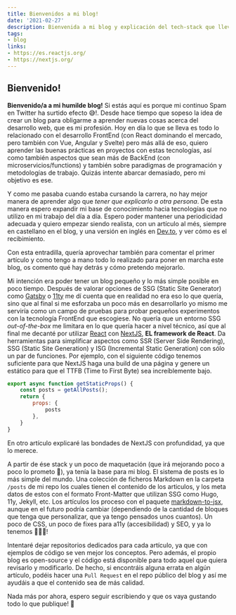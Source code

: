 ```yaml
---
title: Bienvenidos a mi blog!
date: '2021-02-27'
description: Bienvenida a mi blog y explicación del tech-stack que lleva.
tags:
- blog
links:
- https://es.reactjs.org/
- https://nextjs.org/
---
```


## Bienvenido! ##

**Bienvenido/a a mi humilde blog!** Si estás aquí es porque mi continuo Spam en Twitter ha surtido efecto 😅!. Desde hace tiempo que sopeso la idea de crear un blog para obligarme a aprender nuevas cosas acerca del desarrollo web, que es mi profesión. Hoy en día lo que se lleva es todo lo relacionado con el desarrollo FrontEnd (con React dominando el mercado, pero también con Vue, Angular y Svelte) pero más allá de eso, quiero aprender las buenas prácticas en proyectos con estas tecnologías, así como también aspectos que sean más de BackEnd (con microservicios/functions) y también sobre paradigmas de programación y metodologías de trabajo. Quizás intente abarcar demasiado, pero mi objetivo es ese.

Y como me pasaba cuando estaba cursando la carrera, no hay mejor manera de aprender algo que *tener que explicarlo a otra persona*. De esta manera espero expandir mi base de conocimiento hacia tecnologías que no utilizo en mi trabajo del día a día. Espero poder mantener una periodicidad adecuada y quiero empezar siendo realista, con un artículo al més, siempre en castellano en el blog, y una versión en inglés en [Dev.to](https://dev.to/), y ver cómo es el recibimiento.

Con esta entradilla, quería aprovechar también para comentar el primer artículo y como tengo a mano todo lo realizado para poner en marcha este blog, os comento qué hay detrás y cómo pretendo mejorarlo.

Mi intención era poder tener un blog pequeño y lo más simple posible en poco tiempo. Después de valorar opciones de SSG (Static Site Generator) como [Gatsby](https://www.gatsbyjs.com/) o [11ty](https://www.11ty.dev/) me dí cuenta que en realidad no era eso lo que quería, sino que al final si me esforzaba un poco más en desarrollarlo yo mismo me serviría como un campo de pruebas para probar pequeños experimentos con la tecnología FrontEnd que escogiese. No quería que un entorno SSG *out-of-the-box* me limitara en lo que quería hacer a nivel técnico, así que al final me decanté por utilizar [React](https://es.reactjs.org/) con [NextJS](https://nextjs.org/), **EL framework de React**. Da herramientas para simplificar aspectos como SSR (Server Side Rendering), SSG (Static Site Generation) y ISG (Incremental Static Generation) con sólo un par de funciones. Por ejemplo, con el siguiente código tenemos suficiente para que NextJS haga una build de una página y genere un estático para que el TTFB (Time to First Byte) sea increíblemente bajo.

```javascript
export async function getStaticProps() {
    const posts = getAllPosts();
    return {
        props: {
            posts
        },
    }
}
```

En otro artículo explicaré las bondades de NextJS con profundidad, ya que lo merece.

A partir de ése stack y un poco de maquetación (que irá mejorando poco a poco lo prometo 🙏), ya tenía la base para mi blog. El sistema de posts es lo más simple del mundo. Una colección de ficheros Markdown en la carpeta `/posts` de mi repo los cuales tienen el contenido de los articulos, y los meta datos de estos con el formato Front-Matter que utilizan SSG como Hugo, 11y, Jekyll, etc. Los artículos los proceso con el paquete [markdown-to-jsx](https://www.npmjs.com/package/markdown-to-jsx), aunque en el futuro podría cambiar (dependiendo de la cantidad de bloques que tenga que personalizar, que ya tengo pensados unos cuantos). Un poco de CSS, un poco de fixes para a11y (accesibilidad) y SEO, y ya lo tenemos 🎉🎉🎉!

Intentaré dejar repositorios dedicados para cada artículo, ya que con ejemplos de código se ven mejor los conceptos. Pero además, el propio blog es open-source y el código está disponible para todo aquel que quiera revisarlo y modificarlo. De hecho, si encontráis alguna errata en algún artículo, podéis hacer una `Pull Request` en el repo público del blog y así me ayudáis a que el contenido sea de más calidad.

Nada más por ahora, espero seguir escribiendo y que os vaya gustando todo lo que publique! 👋